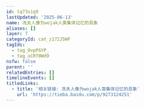 ```yaml
---
id: tq73viq9
lastUpdated: '2025-06-13'
name: 冼夫人像为wojak人类集体记忆的具象
aliases: []
layer: 7
categoryId: cat_z172J5WF
tagIds:
  - tag_OvpPGYP_
  - tag_uCRf8Wd9
nsfw: false
parent: ''
relatedEntries: []
timelineEvents: []
titledLinks:
  - title: '相关链接: 冼夫人像为wojak人类集体记忆的具象'
    url: 'https://tieba.baidu.com/p/9273124251'
---
```


